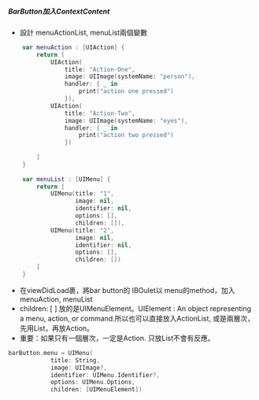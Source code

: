 ##### BarButton加入ContextContent

- 設計 menuActionList, menuList兩個變數

```Swift
    var menuAction : [UIAction] {
        return [
            UIAction(
                title: "Action-One",
                image: UIImage(systemName: "person"),
                handler: { _ in
                    print("action one pressed")
                }),
            UIAction(
                title: "Action-Two",
                image: UIImage(systemName: "eyes"),
                handler: { _ in
                    print("action two pressed")
                })
        
        ]
    }
    
    var menuList : [UIMenu] {
        return [
            UIMenu(title: "1",
                   image: nil,
                   identifier: nil,
                   options: [],
                   children: []),
            UIMenu(title: "2",
                   image: nil,
                   identifier: nil,
                   options: [],
                   children: [])
        ]
    }

```
- 在viewDidLoad裹，將bar button的 IBOulet以 menu的method，加入 menuAction, menuList
- children: [ ] 放的是UIMenuElement。UIElement : An object representing a menu, action, or command.所以也可以直接放入ActionList, 或是兩層次，先用List，再放Action。
- 重要：如果只有一個層次，一定是Action. 只放List不會有反應。

```Swift
barButton.menu = UIMenu(
            title: String,
            image: UIImage?,
            identifier: UIMenu.Identifier?,
            options: UIMenu.Options,
            children: [UIMenuElement])
```

